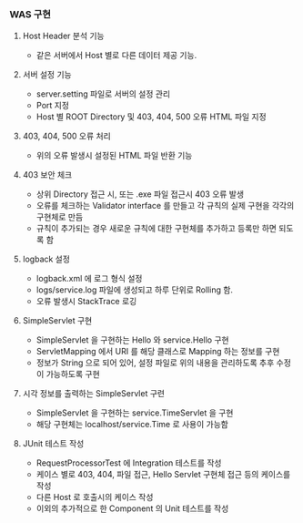 ### WAS 구현

1. Host Header 분석 기능
    - 같은 서버에서 Host 별로 다른 데이터 제공 기능.

2. 서버 설정 기능
    - server.setting 파일로 서버의 설정 관리
    - Port 지정
    - Host 별 ROOT Directory 및 403, 404, 500 오류 HTML 파일 지정

3. 403, 404, 500 오류 처리
    - 위의 오류 발생시 설정된 HTML 파일 반환 기능
    
4. 403 보안 체크
    - 상위 Directory 접근 시, 또는 .exe 파일 접근시 403 오류 발생
    - 오류를 체크하는 Validator interface 를 만들고 각 규칙의 실제 구현을 각각의 구현체로 만듬
    - 규칙이 추가되는 경우 새로운 규칙에 대한 구현체를 추가하고 등록만 하면 되도록 함
    
5. logback 설정
    - logback.xml 에 로그 형식 설정
    - logs/service.log 파일에 생성되고 하루 단위로 Rolling 함.
    - 오류 발생시 StackTrace 로깅

6. SimpleServlet 구현
    - SimpleServlet 을 구현하는 Hello 와 service.Hello 구현
    - ServletMapping 에서 URI 를 해당 클래스로 Mapping 하는 정보를 구현
    - 정보가 String 으로 되어 있어, 설정 파일로 위의 내용을 관리하도록 추후 수정이 가능하도록 구현

7. 시각 정보를 출력하는 SimpleServlet 구련
    - SimpleServlet 을 구현하는 service.TimeServlet 을 구현
    - 해당 구현체는 localhost/service.Time 로 사용이 가능함
 
8. JUnit 테스트 작성
    - RequestProcessorTest 에 Integration 테스트를 작성
    - 케이스 별로 403, 404, 파일 접근, Hello Servlet 구현체 접근 등의 케이스를 작성
    - 다른 Host 로 호출시의 케이스 작성
    - 이외의 추가적으로 한 Component 의 Unit 테스트를 작성